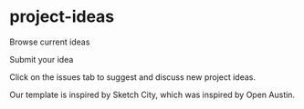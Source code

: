 # project-ideas

Browse current ideas

Submit your idea

Click on the issues tab to suggest and discuss new project ideas.

Our template is inspired by Sketch City, which was inspired by Open Austin.
